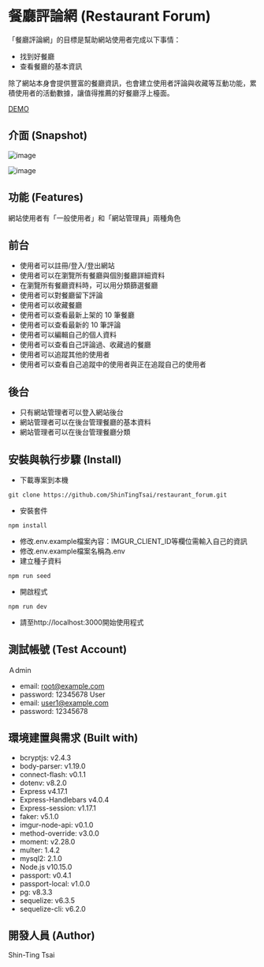 # 餐廳評論網 (Restaurant Forum)

「餐廳評論網」的目標是幫助網站使用者完成以下事情：
- 找到好餐廳
- 查看餐廳的基本資訊

除了網站本身會提供豐富的餐廳資訊，也會建立使用者評論與收藏等互動功能，累積使用者的活動數據，讓值得推薦的好餐廳浮上檯面。

[DEMO](https://pure-tor-17450.herokuapp.com/)

## 介面 (Snapshot)
![image](https://i.imgur.com/35owPif.png)

![image](https://i.imgur.com/UtWpZvF.png)


## 功能 (Features)

網站使用者有「一般使用者」和「網站管理員」兩種角色

**前台**
---------
- 使用者可以註冊/登入/登出網站
- 使用者可以在瀏覽所有餐廳與個別餐廳詳細資料
- 在瀏覽所有餐廳資料時，可以用分類篩選餐廳
- 使用者可以對餐廳留下評論
- 使用者可以收藏餐廳
- 使用者可以查看最新上架的 10 筆餐廳
- 使用者可以查看最新的 10 筆評論
- 使用者可以編輯自己的個人資料
- 使用者可以查看自己評論過、收藏過的餐廳
- 使用者可以追蹤其他的使用者
- 使用者可以查看自己追蹤中的使用者與正在追蹤自己的使用者

**後台**
---------
- 只有網站管理者可以登入網站後台
- 網站管理者可以在後台管理餐廳的基本資料
- 網站管理者可以在後台管理餐廳分類

## 安裝與執行步驟 (Install)
- 下載專案到本機
```
git clone https://github.com/ShinTingTsai/restaurant_forum.git
```
- 安裝套件
```
npm install
```
- 修改.env.example檔案內容：IMGUR_CLIENT_ID等欄位需輸入自己的資訊
- 修改.env.example檔案名稱為.env
- 建立種子資料
```
npm run seed
```
- 開啟程式
```
npm run dev
```
- 請至http://localhost:3000開始使用程式

## 測試帳號 (Test Account)
Ａdmin
- email: root@example.com
- password: 12345678
User
- email: user1@example.com
- password: 12345678

## 環境建置與需求 (Built with)
- bcryptjs: v2.4.3
- body-parser: v1.19.0
- connect-flash: v0.1.1
- dotenv: v8.2.0
- Express v4.17.1
- Express-Handlebars v4.0.4
- Express-session: v1.17.1
- faker: v5.1.0
- imgur-node-api: v0.1.0
- method-override: v3.0.0
- moment: v2.28.0
- multer: 1.4.2
- mysql2: 2.1.0
- Node.js v10.15.0
- passport: v0.4.1
- passport-local: v1.0.0
- pg: v8.3.3
- sequelize: v6.3.5
- sequelize-cli: v6.2.0

## 開發人員 (Author)
Shin-Ting Tsai
